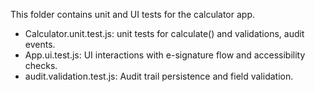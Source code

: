 This folder contains unit and UI tests for the calculator app.
- Calculator.unit.test.js: unit tests for calculate() and validations, audit events.
- App.ui.test.js: UI interactions with e-signature flow and accessibility checks.
- audit.validation.test.js: Audit trail persistence and field validation.
